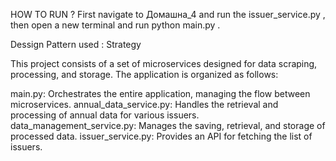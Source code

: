 HOW TO RUN ?
First navigate to Домашна_4 and run the issuer_service.py , then
open a new terminal and run python main.py . 

Dessign Pattern used : 
Strategy

This project consists of a set of microservices designed for data scraping, processing, and storage. The application is organized as follows:

  main.py: Orchestrates the entire application, managing the flow between microservices.
  annual_data_service.py: Handles the retrieval and processing of annual data for various issuers.
  data_management_service.py: Manages the saving, retrieval, and storage of processed data.
  issuer_service.py: Provides an API for fetching the list of issuers.
